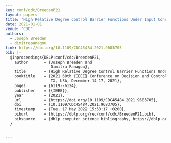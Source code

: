 ```yaml
---
key: conf/cdc/BreedenP21
layout: papers
title: "High Relative Degree Control Barrier Functions Under Input Constraints."
date: 2021-01-01
venue: "CDC"
authors:
  - Joseph Breeden
  - dimitrapanagou
link: https://doi.org/10.1109/CDC45484.2021.9683705
bib: |-
  @inproceedings{DBLP:conf/cdc/BreedenP21,
    author       = {Joseph Breeden and
                    Dimitra Panagou},
    title        = {High Relative Degree Control Barrier Functions Under Input Constraints},
    booktitle    = {2021 60th {IEEE} Conference on Decision and Control (CDC), Austin,
                    TX, USA, December 14-17, 2021},
    pages        = {6119--6124},
    publisher    = {{IEEE}},
    year         = {2021},
    url          = {https://doi.org/10.1109/CDC45484.2021.9683705},
    doi          = {10.1109/CDC45484.2021.9683705},
    timestamp    = {Tue, 17 May 2022 15:53:17 +0200},
    biburl       = {https://dblp.org/rec/conf/cdc/BreedenP21.bib},
    bibsource    = {dblp computer science bibliography, https://dblp.org}
  }


---
```


